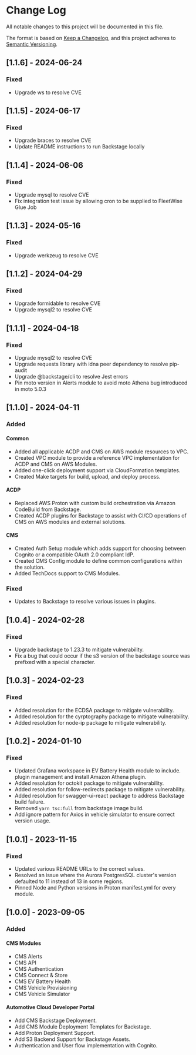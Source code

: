 # Change Log

All notable changes to this project will be documented in this file.

The format is based on [Keep a Changelog](https://keepachangelog.com/en/1.0.0/),
and this project adheres to [Semantic Versioning](https://semver.org/spec/v2.0.0.html).

## [1.1.6] - 2024-06-24

### Fixed

- Upgrade ws to resolve CVE

## [1.1.5] - 2024-06-17

### Fixed

- Upgrade braces to resolve CVE
- Update README instructions to run Backstage locally

## [1.1.4] - 2024-06-06

### Fixed

- Upgrade mysql to resolve CVE
- Fix integration test issue by allowing cron to be supplied to FleetWise Glue Job

## [1.1.3] - 2024-05-16

### Fixed

- Upgrade werkzeug to resolve CVE

## [1.1.2] - 2024-04-29

### Fixed

- Upgrade formidable to resolve CVE
- Upgrade mysql2 to resolve CVE

## [1.1.1] - 2024-04-18

### Fixed

- Upgrade mysql2 to resolve CVE
- Upgrade requests library with idna peer dependency to resolve pip-audit
- Upgrade @backstage/cli to resolve Jest errors
- Pin moto version in Alerts module to avoid moto Athena bug introduced in moto 5.0.3

## [1.1.0] - 2024-04-11

### Added

#### Common

- Added all applicable ACDP and CMS on AWS module resources to VPC.
- Created VPC module to provide a reference VPC implementation for ACDP and CMS on AWS Modules.
- Added one-click deployment support via CloudFormation templates.
- Created Make targets for build, upload, and deploy process.

#### ACDP

- Replaced AWS Proton with custom build orchestration via Amazon CodeBuild from Backstage.
- Created ACDP plugins for Backstage to assist with CI/CD operations of CMS on AWS modules and external solutions.

#### CMS

- Created Auth Setup module which adds support for choosing between Cognito or a compatible OAuth 2.0 compliant IdP.
- Created CMS Config module to define common configurations within the solution.
- Added TechDocs support to CMS Modules.

### Fixed

- Updates to Backstage to resolve various issues in plugins.

## [1.0.4] - 2024-02-28

### Fixed

- Upgrade backstage to 1.23.3 to mitigate vulnerability.
- Fix a bug that could occur if the s3 version of the backstage source was prefixed with a special character.

## [1.0.3] - 2024-02-23

### Fixed

- Added resolution for the ECDSA package to mitigate vulnerability.
- Added resolution for the cyrptography package to mitigate vulnerability.
- Added resolution for node-ip package to mitigate vulnerability.

## [1.0.2] - 2024-01-10

### Fixed

- Updated Grafana workspace in EV Battery Health module to include.
plugin management and install Amazon Athena plugin.
- Added resolution for octokit package to mitigate vulnerability.
- Added resolution for follow-redirects package to mitigate vulnerability.
- Added resolution for swagger-ui-react package to address Backstage build failure.
- Removed `yarn tsc:full` from backstage image build.
- Add ignore pattern for Axios in vehicle simulator to ensure correct version usage.

## [1.0.1] - 2023-11-15

### Fixed

- Updated various README URLs to the correct values.
- Resolved an issue where the Aurora PostgresSQL cluster's version defaulted to 11 instead of 13 in some regions.
- Pinned Node and Python versions in Proton manifest.yml for every module.

## [1.0.0] - 2023-09-05

### Added

#### CMS Modules

- CMS Alerts
- CMS API
- CMS Authentication
- CMS Connect & Store
- CMS EV Battery Health
- CMS Vehicle Provisioning
- CMS Vehicle Simulator

#### Automotive Cloud Developer Portal

- Add CMS Backstage Deployment.
- Add CMS Module Deployment Templates for Backstage.
- Add Proton Deployment Support.
- Add S3 Backend Support for Backstage Assets.
- Authentication and User flow implementation with Cognito.
